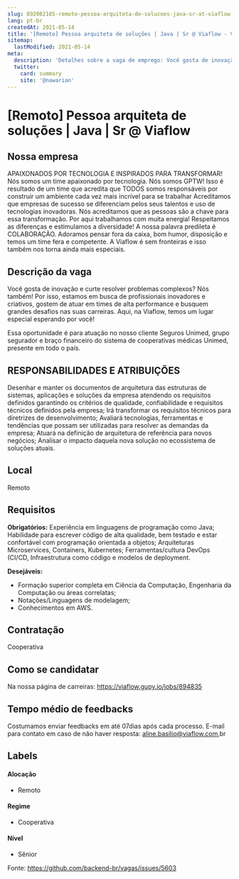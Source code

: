 ```yaml
---
slug: 892082185-remoto-pessoa-arquiteta-de-solucoes-java-sr-at-viaflow
lang: pt-br
createdAt: 2021-05-14
title: '[Remoto] Pessoa arquiteta de soluções | Java | Sr @ Viaflow - Vaga de Emprego'
sitemap:
  lastModified: 2021-05-14
meta:
  description: 'Detalhes sobre a vaga de emprego: Você gosta de inovação e curte resolver problemas complexos? Nós também! Por isso, estamos em busca de profissionais inovadores e criativos, gostem de atuar em times de alta performance e busquem grandes desafios nas suas carreiras. Aqui, na Viaflow, temos um lugar especial esperando por você! Essa oportunidade é para atuação no nosso cliente Seguros Unimed, grupo segurador e braço financeiro do sistema de cooperativas médicas Unimed, presente em todo o país.'
  twitter:
    card: summary
    site: '@nawarian'
---
```


# [Remoto] Pessoa arquiteta de soluções | Java | Sr @ Viaflow

## Nossa empresa

APAIXONADOS POR TECNOLOGIA E INSPIRADOS PARA TRANSFORMAR!
Nós somos um time apaixonado por tecnologia.
Nós somos GPTW! Isso é resultado de um time que acredita que TODOS somos responsáveis por construir um ambiente cada vez mais incrível para se trabalhar
Acreditamos que empresas de sucesso se diferenciam pelos seus talentos e uso de tecnologias inovadoras.
Nós acreditamos que as pessoas são a chave para essa transformação.
Por aqui trabalhamos com muita energia!
Respeitamos as diferenças e estimulamos a diversidade!
A nossa palavra predileta é COLABORAÇÃO.
Adoramos pensar fora da caixa, bom humor, disposição e temos um time fera e competente.
A Viaflow é sem fronteiras e isso também nos torna ainda mais especiais.

## Descrição da vaga

Você gosta de inovação e curte resolver problemas complexos? Nós também! Por isso, estamos em busca de profissionais inovadores e criativos, gostem de atuar em times de alta performance e busquem grandes desafios nas suas carreiras. Aqui, na Viaflow, temos um lugar especial esperando por você!

Essa oportunidade é para atuação no nosso cliente Seguros Unimed, grupo segurador e braço financeiro do sistema de cooperativas médicas Unimed, presente em todo o país.

## RESPONSABILIDADES E ATRIBUIÇÕES
Desenhar e manter os documentos de arquitetura das estruturas de sistemas, aplicações e soluções da empresa atendendo os requisitos definidos garantindo os critérios de qualidade, confiabilidade e requisitos técnicos definidos pela empresa;
Irá transformar os requisitos técnicos para diretrizes de desenvolvimento;
Avaliará tecnologias, ferramentas e tendências que possam ser utilizadas para resolver as demandas da empresa;
Atuará na definição de arquitetura de referência para novos negócios;
Analisar o impacto daquela nova solução no ecossistema de soluções atuais.

## Local

Remoto

## Requisitos

**Obrigatórios:**
Experiência em linguagens de programação como Java;
Habilidade para escrever código de alta qualidade, bem testado e estar confortável com programação orientada a objetos;
Arquiteturas Microservices, Containers, Kubernetes;
Ferramentas/cultura DevOps (CI/CD, Infraestrutura como código e modelos de deployment.

**Desejáveis:**
- Formação superior completa em Ciência da Computação, Engenharia da Computação ou áreas correlatas;
- Notações/Linguagens de modelagem;
- Conhecimentos em AWS.

## Contratação

Cooperativa

## Como se candidatar

Na nossa página de carreiras: https://viaflow.gupy.io/jobs/894835

## Tempo médio de feedbacks

Costumamos enviar feedbacks em até 07dias após cada processo.
E-mail para contato em caso de não haver resposta: aline.basilio@viaflow.com,br

## Labels

#### Alocação
- Remoto

#### Regime
- Cooperativa

#### Nível
- Sênior




Fonte: https://github.com/backend-br/vagas/issues/5603